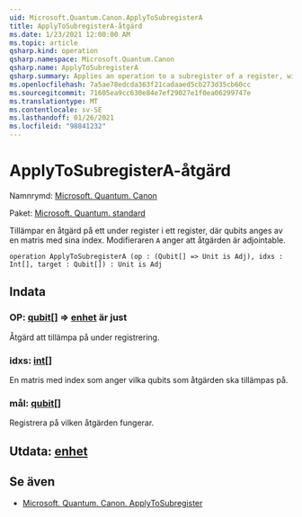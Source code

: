 ```yaml
---
uid: Microsoft.Quantum.Canon.ApplyToSubregisterA
title: ApplyToSubregisterA-åtgärd
ms.date: 1/23/2021 12:00:00 AM
ms.topic: article
qsharp.kind: operation
qsharp.namespace: Microsoft.Quantum.Canon
qsharp.name: ApplyToSubregisterA
qsharp.summary: Applies an operation to a subregister of a register, with qubits specified by an array of their indices. The modifier `A` indicates that the operation is adjointable.
ms.openlocfilehash: 7a5ae78edcda363f21cadaaed5cb273d35cb60cc
ms.sourcegitcommit: 71605ea9cc630e84e7ef29027e1f0ea06299747e
ms.translationtype: MT
ms.contentlocale: sv-SE
ms.lasthandoff: 01/26/2021
ms.locfileid: "98841232"
---
```

# <a name="applytosubregistera-operation"></a>ApplyToSubregisterA-åtgärd

Namnrymd: [Microsoft. Quantum. Canon](xref:Microsoft.Quantum.Canon)

Paket: [Microsoft. Quantum. standard](https://nuget.org/packages/Microsoft.Quantum.Standard)


Tillämpar en åtgärd på ett under register i ett register, där qubits anges av en matris med sina index.
Modifieraren `A` anger att åtgärden är adjointable.

```qsharp
operation ApplyToSubregisterA (op : (Qubit[] => Unit is Adj), idxs : Int[], target : Qubit[]) : Unit is Adj
```


## <a name="input"></a>Indata

### <a name="op--qubit--unit--is-adj"></a>OP: [qubit](xref:microsoft.quantum.lang-ref.qubit)[] => [enhet](xref:microsoft.quantum.lang-ref.unit)  är just

Åtgärd att tillämpa på under registrering.


### <a name="idxs--int"></a>idxs: [int](xref:microsoft.quantum.lang-ref.int)[]

En matris med index som anger vilka qubits som åtgärden ska tillämpas på.


### <a name="target--qubit"></a>mål: [qubit](xref:microsoft.quantum.lang-ref.qubit)[]

Registrera på vilken åtgärden fungerar.



## <a name="output--unit"></a>Utdata: [enhet](xref:microsoft.quantum.lang-ref.unit)



## <a name="see-also"></a>Se även

- [Microsoft. Quantum. Canon. ApplyToSubregister](xref:Microsoft.Quantum.Canon.ApplyToSubregister)